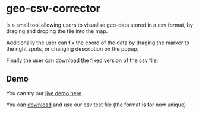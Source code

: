 # geo-csv-corrector
Is a small tool allowing users to visualise geo-data stored in a csv format, by
draging and droping the file into the map.

Additionally the user can fix the coord of the data by draging the marker to the
right spots, or changing description on the popup.

Finally the user can download the fixed version of the csv file.

## Demo
You can try our [live demo here](https://freeways.github.io/geo-csv-corrector/ "Demo").

You can [download](https://raw.githubusercontent.com/Freeways/geo-csv-corrector/master/greenZone.csv "greenZone.csv") and use our csv test file (the format is for now unique)
